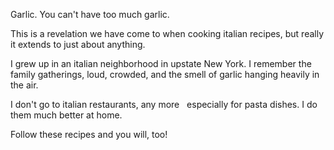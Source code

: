 Garlic.  You can't have too much garlic.

This is a revelation we have come to when cooking italian recipes, but really it extends to just about anything.

I grew up in an italian neighborhood in upstate New York.  I remember the family gatherings, loud, crowded, and the smell of garlic hanging heavily in the air.

I don't go to italian restaurants, any more &nbsp; especially for pasta dishes.  I do them much better at home.

Follow these recipes and you will, too!